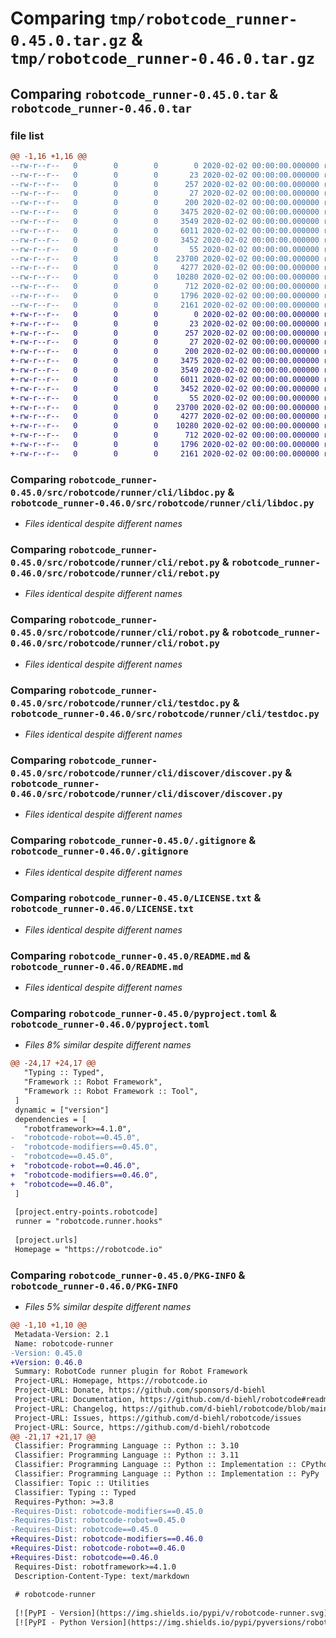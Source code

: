 # Comparing `tmp/robotcode_runner-0.45.0.tar.gz` & `tmp/robotcode_runner-0.46.0.tar.gz`

## Comparing `robotcode_runner-0.45.0.tar` & `robotcode_runner-0.46.0.tar`

### file list

```diff
@@ -1,16 +1,16 @@
--rw-r--r--   0        0        0        0 2020-02-02 00:00:00.000000 robotcode_runner-0.45.0/src/robotcode/runner/__init__.py
--rw-r--r--   0        0        0       23 2020-02-02 00:00:00.000000 robotcode_runner-0.45.0/src/robotcode/runner/__version__.py
--rw-r--r--   0        0        0      257 2020-02-02 00:00:00.000000 robotcode_runner-0.45.0/src/robotcode/runner/hooks.py
--rw-r--r--   0        0        0       27 2020-02-02 00:00:00.000000 robotcode_runner-0.45.0/src/robotcode/runner/py.typed
--rw-r--r--   0        0        0      200 2020-02-02 00:00:00.000000 robotcode_runner-0.45.0/src/robotcode/runner/cli/__init__.py
--rw-r--r--   0        0        0     3475 2020-02-02 00:00:00.000000 robotcode_runner-0.45.0/src/robotcode/runner/cli/libdoc.py
--rw-r--r--   0        0        0     3549 2020-02-02 00:00:00.000000 robotcode_runner-0.45.0/src/robotcode/runner/cli/rebot.py
--rw-r--r--   0        0        0     6011 2020-02-02 00:00:00.000000 robotcode_runner-0.45.0/src/robotcode/runner/cli/robot.py
--rw-r--r--   0        0        0     3452 2020-02-02 00:00:00.000000 robotcode_runner-0.45.0/src/robotcode/runner/cli/testdoc.py
--rw-r--r--   0        0        0       55 2020-02-02 00:00:00.000000 robotcode_runner-0.45.0/src/robotcode/runner/cli/discover/__init__.py
--rw-r--r--   0        0        0    23700 2020-02-02 00:00:00.000000 robotcode_runner-0.45.0/src/robotcode/runner/cli/discover/discover.py
--rw-r--r--   0        0        0     4277 2020-02-02 00:00:00.000000 robotcode_runner-0.45.0/.gitignore
--rw-r--r--   0        0        0    10280 2020-02-02 00:00:00.000000 robotcode_runner-0.45.0/LICENSE.txt
--rw-r--r--   0        0        0      712 2020-02-02 00:00:00.000000 robotcode_runner-0.45.0/README.md
--rw-r--r--   0        0        0     1796 2020-02-02 00:00:00.000000 robotcode_runner-0.45.0/pyproject.toml
--rw-r--r--   0        0        0     2161 2020-02-02 00:00:00.000000 robotcode_runner-0.45.0/PKG-INFO
+-rw-r--r--   0        0        0        0 2020-02-02 00:00:00.000000 robotcode_runner-0.46.0/src/robotcode/runner/__init__.py
+-rw-r--r--   0        0        0       23 2020-02-02 00:00:00.000000 robotcode_runner-0.46.0/src/robotcode/runner/__version__.py
+-rw-r--r--   0        0        0      257 2020-02-02 00:00:00.000000 robotcode_runner-0.46.0/src/robotcode/runner/hooks.py
+-rw-r--r--   0        0        0       27 2020-02-02 00:00:00.000000 robotcode_runner-0.46.0/src/robotcode/runner/py.typed
+-rw-r--r--   0        0        0      200 2020-02-02 00:00:00.000000 robotcode_runner-0.46.0/src/robotcode/runner/cli/__init__.py
+-rw-r--r--   0        0        0     3475 2020-02-02 00:00:00.000000 robotcode_runner-0.46.0/src/robotcode/runner/cli/libdoc.py
+-rw-r--r--   0        0        0     3549 2020-02-02 00:00:00.000000 robotcode_runner-0.46.0/src/robotcode/runner/cli/rebot.py
+-rw-r--r--   0        0        0     6011 2020-02-02 00:00:00.000000 robotcode_runner-0.46.0/src/robotcode/runner/cli/robot.py
+-rw-r--r--   0        0        0     3452 2020-02-02 00:00:00.000000 robotcode_runner-0.46.0/src/robotcode/runner/cli/testdoc.py
+-rw-r--r--   0        0        0       55 2020-02-02 00:00:00.000000 robotcode_runner-0.46.0/src/robotcode/runner/cli/discover/__init__.py
+-rw-r--r--   0        0        0    23700 2020-02-02 00:00:00.000000 robotcode_runner-0.46.0/src/robotcode/runner/cli/discover/discover.py
+-rw-r--r--   0        0        0     4277 2020-02-02 00:00:00.000000 robotcode_runner-0.46.0/.gitignore
+-rw-r--r--   0        0        0    10280 2020-02-02 00:00:00.000000 robotcode_runner-0.46.0/LICENSE.txt
+-rw-r--r--   0        0        0      712 2020-02-02 00:00:00.000000 robotcode_runner-0.46.0/README.md
+-rw-r--r--   0        0        0     1796 2020-02-02 00:00:00.000000 robotcode_runner-0.46.0/pyproject.toml
+-rw-r--r--   0        0        0     2161 2020-02-02 00:00:00.000000 robotcode_runner-0.46.0/PKG-INFO
```

### Comparing `robotcode_runner-0.45.0/src/robotcode/runner/cli/libdoc.py` & `robotcode_runner-0.46.0/src/robotcode/runner/cli/libdoc.py`

 * *Files identical despite different names*

### Comparing `robotcode_runner-0.45.0/src/robotcode/runner/cli/rebot.py` & `robotcode_runner-0.46.0/src/robotcode/runner/cli/rebot.py`

 * *Files identical despite different names*

### Comparing `robotcode_runner-0.45.0/src/robotcode/runner/cli/robot.py` & `robotcode_runner-0.46.0/src/robotcode/runner/cli/robot.py`

 * *Files identical despite different names*

### Comparing `robotcode_runner-0.45.0/src/robotcode/runner/cli/testdoc.py` & `robotcode_runner-0.46.0/src/robotcode/runner/cli/testdoc.py`

 * *Files identical despite different names*

### Comparing `robotcode_runner-0.45.0/src/robotcode/runner/cli/discover/discover.py` & `robotcode_runner-0.46.0/src/robotcode/runner/cli/discover/discover.py`

 * *Files identical despite different names*

### Comparing `robotcode_runner-0.45.0/.gitignore` & `robotcode_runner-0.46.0/.gitignore`

 * *Files identical despite different names*

### Comparing `robotcode_runner-0.45.0/LICENSE.txt` & `robotcode_runner-0.46.0/LICENSE.txt`

 * *Files identical despite different names*

### Comparing `robotcode_runner-0.45.0/README.md` & `robotcode_runner-0.46.0/README.md`

 * *Files identical despite different names*

### Comparing `robotcode_runner-0.45.0/pyproject.toml` & `robotcode_runner-0.46.0/pyproject.toml`

 * *Files 8% similar despite different names*

```diff
@@ -24,17 +24,17 @@
   "Typing :: Typed",
   "Framework :: Robot Framework",
   "Framework :: Robot Framework :: Tool",
 ]
 dynamic = ["version"]
 dependencies = [
   "robotframework>=4.1.0",
-  "robotcode-robot==0.45.0",
-  "robotcode-modifiers==0.45.0",
-  "robotcode==0.45.0",
+  "robotcode-robot==0.46.0",
+  "robotcode-modifiers==0.46.0",
+  "robotcode==0.46.0",
 ]
 
 [project.entry-points.robotcode]
 runner = "robotcode.runner.hooks"
 
 [project.urls]
 Homepage = "https://robotcode.io"
```

### Comparing `robotcode_runner-0.45.0/PKG-INFO` & `robotcode_runner-0.46.0/PKG-INFO`

 * *Files 5% similar despite different names*

```diff
@@ -1,10 +1,10 @@
 Metadata-Version: 2.1
 Name: robotcode-runner
-Version: 0.45.0
+Version: 0.46.0
 Summary: RobotCode runner plugin for Robot Framework
 Project-URL: Homepage, https://robotcode.io
 Project-URL: Donate, https://github.com/sponsors/d-biehl
 Project-URL: Documentation, https://github.com/d-biehl/robotcode#readme
 Project-URL: Changelog, https://github.com/d-biehl/robotcode/blob/main/CHANGELOG.md
 Project-URL: Issues, https://github.com/d-biehl/robotcode/issues
 Project-URL: Source, https://github.com/d-biehl/robotcode
@@ -21,17 +21,17 @@
 Classifier: Programming Language :: Python :: 3.10
 Classifier: Programming Language :: Python :: 3.11
 Classifier: Programming Language :: Python :: Implementation :: CPython
 Classifier: Programming Language :: Python :: Implementation :: PyPy
 Classifier: Topic :: Utilities
 Classifier: Typing :: Typed
 Requires-Python: >=3.8
-Requires-Dist: robotcode-modifiers==0.45.0
-Requires-Dist: robotcode-robot==0.45.0
-Requires-Dist: robotcode==0.45.0
+Requires-Dist: robotcode-modifiers==0.46.0
+Requires-Dist: robotcode-robot==0.46.0
+Requires-Dist: robotcode==0.46.0
 Requires-Dist: robotframework>=4.1.0
 Description-Content-Type: text/markdown
 
 # robotcode-runner
 
 [![PyPI - Version](https://img.shields.io/pypi/v/robotcode-runner.svg)](https://pypi.org/project/robotcode-runner)
 [![PyPI - Python Version](https://img.shields.io/pypi/pyversions/robotcode-runner.svg)](https://pypi.org/project/robotcode-runner)
```

